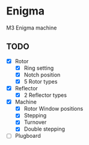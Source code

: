# Enigma

M3 Enigma machine

## TODO

- [x] Rotor
    - [X] Ring setting
    - [X] Notch position
    - [X] 5 Rotor types
- [x] Reflector
    - [X] 2 Reflector types
- [X] Machine
    - [X] Rotor Window positions
    - [X] Stepping
    - [X] Turnover
    - [X] Double stepping
- [ ] Plugboard
